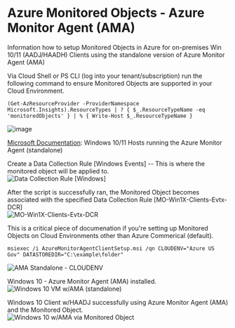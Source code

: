 # Azure Monitored Objects - Azure Monitor Agent (AMA)
Information how to setup Monitored Objects in Azure for on-premises Win 10/11 (AADJ/HAADH) Clients using the standalone version of Azure Monitor Agent (AMA)

Via Cloud Shell or PS CLI (log into your tenant/subscription) run the following command to ensure Monitored Objects are supported in your Cloud Environment.

```console
(Get-AzResourceProvider -ProviderNamespace Microsoft.Insights).ResourceTypes | ? { $_.ResourceTypeName -eq 'monitoredObjects' } | % { Write-Host $_.ResourceTypeName }
```
![image](https://github.com/dcodev1702/azure_monitoredObjects/assets/32214072/477ba43c-0cfa-49e5-b0dd-454099d292b0)

[Microsoft Documentation](https://learn.microsoft.com/en-us/azure/azure-monitor/agents/azure-monitor-agent-windows-client): Windows 10/11 Hosts running the Azure Monitor Agent (standalone)

Create a Data Collection Rule [Windows Events] -- This is where the monitored object will be applied to. <br />
![Data Collection Rule [Windows]](https://github.com/dcodev1702/azure_monitoredObjects/assets/32214072/033f7c91-422a-41f8-b14d-7a0f845c94c2)


After the script is successfully ran, the Monitored Object becomes associated with the specified Data Collection Rule [MO-Win1X-Clients-Evtx-DCR] <br />
![MO-Win1X-Clients-Evtx-DCR](https://github.com/dcodev1702/azure_monitoredObjects/assets/32214072/f55a7949-7c0a-405a-9c12-14084bb3206c)


This is a critical piece of documenation if you're setting up Monitored Objects on Cloud Environments other than Azure Commerical (default). <br />

```console
msiexec /i AzureMonitorAgentClientSetup.msi /qn CLOUDENV="Azure US Gov" DATASTOREDIR="C:\example\folder"
```
![AMA Standalone - CLOUDENV](https://github.com/dcodev1702/azure_monitoredObjects/assets/32214072/b166b3a8-23dd-4f64-93d7-bd11b84d5f2b)

Windows 10 - Azure Monitor Agent (AMA) installed.  <br />
![Windows 10 VM w/AMA (standalone)](https://github.com/dcodev1702/azure_monitoredObjects/assets/32214072/8a69df0d-a90b-4fe2-8924-e898d91bd561)


Windows 10 Client w/HAADJ successfully using Azure Monitor Agent (AMA) and the Monitored Object. <br />
![Windows 10 w/AMA via Monitored Object](https://github.com/dcodev1702/azure_monitoredObjects/assets/32214072/7fdc02f7-a028-4bca-ab34-37da50a81151)



